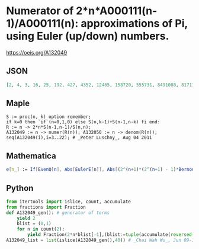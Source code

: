 # Numerator of 2\*n\*A000111\(n\-1\)/A000111\(n\): approximations of Pi, using Euler \(up/down\) numbers\.
https://oeis.org/A132049
## JSON
```JSON
[2, 4, 3, 16, 25, 192, 427, 4352, 12465, 158720, 555731, 8491008, 817115, 626311168, 2990414715, 60920233984, 329655706465, 7555152347136, 45692713833379, 232711080902656, 7777794952988025, 217865914337460224]
```
## Maple
```Maple
S := proc(n, k) option remember;
if k=0 then `if`(n=0,1,0) else S(n,k-1)+S(n-1,n-k) fi end:
R := n -> 2*n*S(n-1,n-1)/S(n,n);
A132049 := n -> numer(R(n)); A132050 := n -> denom(R(n));
seq(A132049(i),i=3..22); # _Peter Luschny_, Aug 04 2011
```
## Mathematica
```Mathematica
e[n_] := If[EvenQ[n], Abs[EulerE[n]], Abs[(2^(n+1)*(2^(n+1) - 1)*BernoulliB[n+1])/(n+1)]]; r[n_] := 2*n*(e[n-1]/e[n]); a[n_] := Numerator[r[n]]; Table[a[n], {n, 3, 22}] (* _Jean-François Alcover_, Mar 18 2013 *)
```
## Python
```Python
from itertools import islice, count, accumulate
from fractions import Fraction
def A132049_gen(): # generator of terms
    yield 2
    blist = (0,1)
    for n in count(2):
        yield Fraction(2*n*blist[-1],(blist:=tuple(accumulate(reversed(blist),initial=0)))[-1]).numerator
A132049_list = list(islice(A132049_gen(),40)) # _Chai Wah Wu_, Jun 09-11 2022
```
